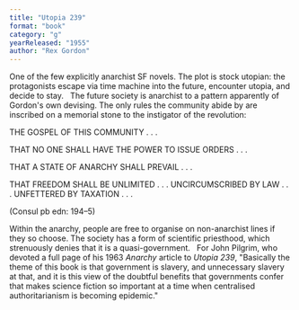 ```yaml
---
title: "Utopia 239"
format: "book"
category: "g"
yearReleased: "1955"
author: "Rex Gordon"
---
```

One of the few explicitly anarchist SF novels. The plot is stock utopian: the protagonists escape via time machine into the future, encounter utopia, and decide to stay.
 
The future society is anarchist to a pattern apparently of Gordon's own devising. The only rules the community abide by are inscribed on a memorial stone to the instigator of the revolution:

  THE GOSPEL OF THIS COMMUNITY . . .

  THAT NO ONE SHALL HAVE THE POWER TO ISSUE ORDERS . . . 

  THAT A STATE OF ANARCHY SHALL PREVAIL . . . 

  THAT FREEDOM SHALL BE UNLIMITED . . . UNCIRCUMSCRIBED BY LAW . . . UNFETTERED BY TAXATION . . .

(Consul pb edn: 194–5)

Within the anarchy, people are free to organise on non-anarchist lines if they so choose. The society has a form of scientific priesthood, which strenuously denies that it is a quasi-government.
 
For John Pilgrim, who devoted a full page of  his 1963 _Anarchy_ article to _Utopia 239_, "Basically the theme of this  book is that government is slavery, and unnecessary slavery at that, and it is  this view of the doubtful benefits that governments confer that makes science  fiction so important at a time when centralised authoritarianism is becoming  epidemic."
